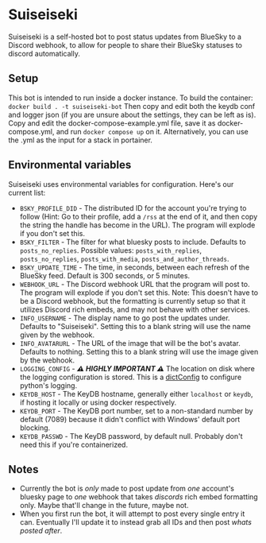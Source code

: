 # Suiseiseki

Suiseiseki is a self-hosted bot to post status updates from BlueSky to a Discord webhook, to allow for people to share their BlueSky statuses to discord automatically.

## Setup
This bot is intended to run inside a docker instance.
To build the container:
`docker build . -t suiseiseki-bot`
Then copy and edit both the keydb conf and logger json (if you are unsure about the settings, they can be left as is).
Copy and edit the docker-compose-example.yml file, save it as docker-compose.yml, and run `docker compose up` on it. Alternatively, you can use the .yml as the input for a stack in portainer.

## Environmental variables
Suiseiseki uses environmental variables for configuration. Here's our current list:
- `BSKY_PROFILE_DID` - The distributed ID for the account you're trying to follow (Hint: Go to their profile, add a `/rss` at the end of it, and then copy the string the handle has become in the URL). The program will explode if you don't set this.
- `BSKY_FILTER` - The filter for what bluesky posts to include. Defaults to `posts_no_replies`. Possible values: `posts_with_replies`, `posts_no_replies`, `posts_with_media`, `posts_and_author_threads`.
- `BSKY_UPDATE_TIME` - The time, in seconds, between each refresh of the BlueSky feed. Default is 300 seconds, or 5 minutes.
- `WEBHOOK_URL` - The Discord webhook URL that the program will post to. The program will explode if you don't set this. Note: This doesn't have to be a Discord webhook, but the formatting is currently setup so that it utilizes Discord rich embeds, and may not behave with other services.
- `INFO_USERNAME` - The display name to go post the updates under. Defaults to "Suiseiseki". Setting this to a blank string will use the name given by the webhook.
- `INFO_AVATARURL` - The URL of the image that will be the bot's avatar. Defaults to nothing. Setting this to a blank string will use the image given by the webhook.
- `LOGGING_CONFIG` - ***⚠ HIGHLY IMPORTANT ⚠*** The location on disk where the logging configuration is stored. This is a [dictConfig](https://docs.python.org/3/library/logging.config.html#logging-config-dictschema) to configure python's logging.
- `KEYDB_HOST` - The KeyDB hostname, generally either `localhost` or `keydb`, if hosting it locally or using docker respectively.
- `KEYDB_PORT` - The KeyDB port number, set to a non-standard number by default (7089) because it didn't conflict with Windows' default port blocking.
- `KEYDB_PASSWD` - The KeyDB password, by default null. Probably don't need this if you're containerized.

## Notes
- Currently the bot is *only* made to post update from *one* account's bluesky page to *one* webhook that takes *discords* rich embed formatting only. Maybe that'll change in the future, maybe not.
- When you first run the bot, it will attempt to post every single entry it can. Eventually I'll update it to instead grab all IDs and then post *whats posted after*.

